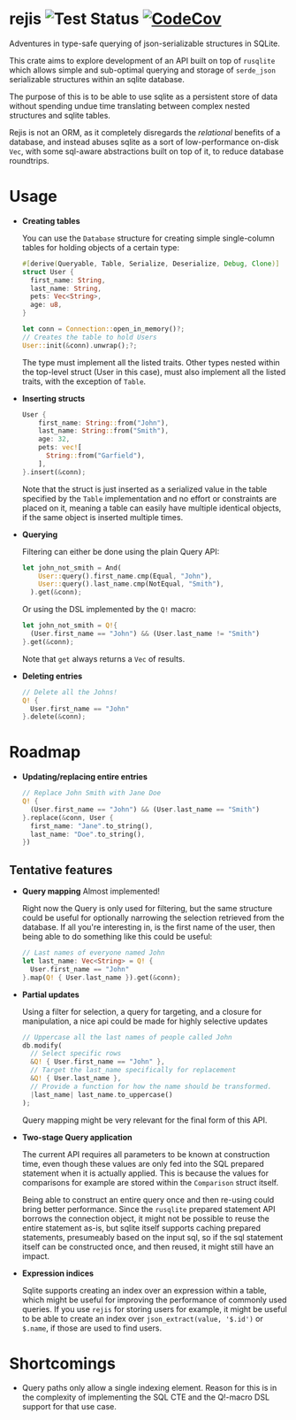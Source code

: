 # rejis ![Test Status] [![CodeCov]][codecov.io]

[CodeCov]: https://codecov.io/gh/MathiasPius/rejis/branch/main/graph/badge.svg?token=S4938IJOET
[codecov.io]: https://codecov.io/gh/MathiasPius/rejis
[Test Status]: https://github.com/MathiasPius/rejis/workflows/test/badge.svg

Adventures in type-safe querying of json-serializable structures in SQLite.

This crate aims to explore development of an API built on top of `rusqlite` which allows
simple and sub-optimal querying and storage of `serde_json` serializable structures within
an sqlite database.

The purpose of this is to be able to use sqlite as a persistent store of data without spending
undue time translating between complex nested structures and sqlite tables.

Rejis is not an ORM, as it completely disregards the *relational* benefits of a database, and
instead abuses sqlite as a sort of low-performance on-disk `Vec`, with some sql-aware abstractions
built on top of it, to reduce database roundtrips.

# Usage
* **Creating tables**

  You can use the `Database` structure for creating simple single-column tables for holding
  objects of a certain type:
  ```rust
  #[derive(Queryable, Table, Serialize, Deserialize, Debug, Clone)]
  struct User {
    first_name: String,
    last_name: String,
    pets: Vec<String>,
    age: u8,
  }

  let conn = Connection::open_in_memory()?;
  // Creates the table to hold Users
  User::init(&conn).unwrap();?;
  ```
  The type must implement all the listed traits. Other types nested within the top-level struct (User in this case),
  must also implement all the listed traits, with the exception of `Table`.

* **Inserting structs**
  ```rust
  User {
      first_name: String::from("John"),
      last_name: String::from("Smith"),
      age: 32,
      pets: vec![
        String::from("Garfield"),
      ],
  }.insert(&conn);
  ```
  Note that the struct is just inserted as a serialized value in the table specified by the `Table` implementation
  and no effort or constraints are placed on it, meaning a table can easily have multiple identical objects, if the
  same object is inserted multiple times.

* **Querying**

  Filtering can either be done using the plain Query API:
  ```rust
  let john_not_smith = And(
      User::query().first_name.cmp(Equal, "John"),
      User::query().last_name.cmp(NotEqual, "Smith"),
    ).get(&conn);
  ```
  Or using the DSL implemented by the `Q!` macro:
  ```rust
  let john_not_smith = Q!{
    (User.first_name == "John") && (User.last_name != "Smith")
  }.get(&conn);
  ```
  Note that `get` always returns a `Vec` of results.

* **Deleting entries**
  ```rust
  // Delete all the Johns!
  Q! {
    User.first_name == "John"
  }.delete(&conn);
  ```

# Roadmap
* **Updating/replacing entire entries**
  ```rust
  // Replace John Smith with Jane Doe
  Q! {
    (User.first_name == "John") && (User.last_name == "Smith")
  }.replace(&conn, User {
    first_name: "Jane".to_string(),
    last_name: "Doe".to_string(),
  })
  ```

## Tentative features
* **Query mapping** Almost implemented!

  Right now the Query is only used for filtering, but the same structure
  could be useful for optionally narrowing the selection retrieved from the database.
  If all you're interesting in, is the first name of the user, then being able 
  to do something like this could be useful:
  ```rust
  // Last names of everyone named John
  let last_name: Vec<String> = Q! {
    User.first_name == "John"
  }.map(Q! { User.last_name }).get(&conn);
  ```

* **Partial updates**

  Using a filter for selection, a query for targeting, and a closure for manipulation,
  a nice api could be made for highly selective updates 
  ```rust
  // Uppercase all the last names of people called John
  db.modify(
    // Select specific rows
    &Q! { User.first_name == "John" },
    // Target the last_name specifically for replacement
    &Q! { User.last_name },
    // Provide a function for how the name should be transformed.
    |last_name| last_name.to_uppercase()
  );
  ```
  Query mapping might be very relevant for the final form of this API.

* **Two-stage Query application**

  The current API requires all parameters to be known at construction time, even though
  these values are only fed into the SQL prepared statement when it is actually applied.
  This is because the values for comparisons for example are stored within the `Comparison`
  struct itself.

  Being able to construct an entire query once and then re-using could bring better performance.
  Since the `rusqlite` prepared statement API borrows the connection object, it might not be
  possible to reuse the entire statement as-is, but sqlite itself supports caching prepared
  statements, presumeably based on the input sql, so if the sql statement itself can be constructed
  once, and then reused, it might still have an impact.


* **Expression indices**
  
  Sqlite supports creating an index over an expression within a table,
  which might be useful for improving the performance of commonly used queries.
  If you use `rejis` for storing users for example, it might be useful to be able to create
  an index over `json_extract(value, '$.id')` or `$.name`, if those are used to find users.

# Shortcomings
* Query paths only allow a single indexing element. 
  Reason for this is in the complexity of implementing the SQL CTE and the Q!-macro DSL support for that use case.
